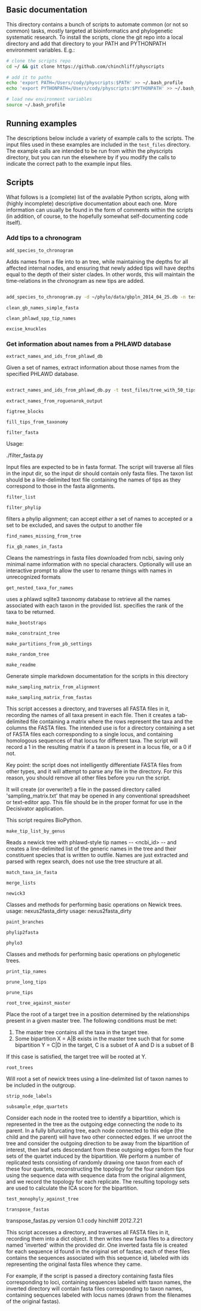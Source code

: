 ## Basic documentation
    
This directory contains a bunch of scripts to automate common (or not so common) tasks, mostly targeted at bioinformatics and phylogenetic systematic research. To install the scripts, clone the git repo into a local directory and add that directory to your PATH and PYTHONPATH environment variables. E.g.:

```bash
# clone the scripts repo
cd ~/ && git clone https://github.com/chinchliff/physcripts

# add it to paths
echo 'export PATH=/Users/cody/physcripts:$PATH' >> ~/.bash_profile
echo 'export PYTHONPATH=/Users/cody/physcripts:$PYTHONPATH' >> ~/.bash_profile

# load new environment variables
source ~/.bash_profile
```

## Running examples

The descriptions below include a variety of example calls to the scripts. The input files used in these examples are included in the `test_files` directory. The example calls are intended to be run from within the physcripts directory, but you can run the elsewhere by if you modify the calls to indicate the correct path to the example input files.

## Scripts

What follows is a (complete) list of the available Python scripts, along with (highly incomplete) descriptive documentation about each one. More information can usually be found in the form of comments within the scripts (in addition, of course, to the hopefully somewhat self-documenting code itself).



### Add tips to a chronogram

`add_species_to_chronogram`

Adds names from a file into to an tree, while maintaining the depths for all affected internal nodes, and ensuring that newly added tips will have depths equal to the depth of their sister clades. In other words, this will maintain the time-relations in the chronogram as new tips are added.
```bash

add_species_to_chronogram.py -d ~/phylo/data/gbpln_2014_04_25.db -n test_files/names_and_synonyms.txt 
```

`clean_gb_names_simple_fasta`

`clean_phlawd_spp_tip_names`

`excise_knuckles`

### Get information about names from a PHLAWD database

`extract_names_and_ids_from_phlawd_db`

Given a set of names, extract information about those names from the specified PHLAWD database.
```bash

extract_names_and_ids_from_phlawd_db.py -t test_files/tree_with_50_tips.tre -n test_files/names_50.txt -s -b 0.1 
```

`extract_names_from_roguenarok_output`

`figtree_blocks`

`fill_tips_from_taxonomy`

`filter_fasta`

Usage:

./filter_fasta.py <path to input dir> <path to accepted taxon list>

Input files are expected to be in fasta format. The script will traverse all files
in the input dir, so the input dir should contain only fasta files. The taxon list
should be a line-delimited text file containing the names of tips as they
correspond to those in the fasta alignments.

`filter_list`

`filter_phylip`

filters a phylip alignment; can accept *either* a set of names to accepted or a set to be excluded, and saves the output to another file

`find_names_missing_from_tree`

`fix_gb_names_in_fasta`

Cleans the namestrings in fasta files downloaded from ncbi, saving only minimal name information with no special characters. Optionally will use an interactive prompt to allow the user to rename things with names in unrecognized formats

`get_nested_taxa_for_names`

uses a phlawd sqlite3 taxonomy database to retrieve all the names associated with each taxon 
in the provided list. <targetrank> specifies the rank of the taxa to be returned.

`make_bootstraps`

`make_constraint_tree`

`make_partitions_from_pb_settings`

`make_random_tree`

`make_readme`

Generate simple markdown documentation for the scripts in this directory

`make_sampling_matrix_from_alignment`

`make_sampling_matrix_from_fastas`

This script accesses a directory, and traverses all FASTA files in it, recording the names of all taxa present
in each file. Then it creates a tab-delimited file containing a matrix where the rows represent the taxa and the
columns the FASTA files. The intended use is for a directory containing a set of FASTA files each corresponding
to a single locus, and containing homologous sequences of that locus for different taxa. The script will record
a 1 in the resulting matrix if a taxon is present in a locus file, or a 0 if not.

Key point: the script does not intelligently differentiate FASTA files from other types, and it will attempt
to parse any file in the directory. For this reason, you should remove all other files before you run the script.

It will create (or overwrite!) a file in the passed directory called 'sampling_matrix.txt' that may be opened
in any conventional spreadsheet or text-editor app. This file should be in the proper format for use in the
Decisivator application.

This script requires BioPython.

`make_tip_list_by_genus`

Reads a newick tree with phlawd-style tip names -- <ncbi_id>_<genus>_<spepithet> -- and creates a line-delimited list of the generic names in the tree and their constituent species that is written to outfile. Names are just extracted and parsed with regex search, does not use the tree structure at all.

`match_taxa_in_fasta`

`merge_lists`

`newick3`

Classes and methods for performing basic operations on Newick trees.
usage: nexus2fasta_dirty <nexusfile> <fastaoutputfilename>
usage: nexus2fasta_dirty <nexusfile> <fastaoutputfilename>

`paint_branches`

`phylip2fasta`

`phylo3`

Classes and methods for performing basic operations on phylogenetic trees.

`print_tip_names`

`prune_long_tips`

`prune_tips`

`root_tree_against_master`

Place the root of a target tree in a position determined by the relationships present in a given master tree. The following conditions must be met:

1. The master tree contains all the taxa in the target tree.
2. Some bipartition X = A|B exists in the master tree such that for some bipartition Y = C|D in the target, C is a subset of A and D is a subset of B

If this case is satisfied, the target tree will be rooted at Y.

`root_trees`

Will root a set of newick trees using a line-delimited list of taxon names to be included in the outgroup.

`strip_node_labels`

`subsample_edge_quartets`

Consider each node in the rooted tree to identify a bipartition, which is represented in
the tree as the outgoing edge connecting the node to its parent. In a fully bifurcating tree,
each node connected to this edge (the child and the parent) will have two other connected edges.
If we unroot the tree and consider the outgoing direction to be away from the bipartition of
interest, then leaf sets descendant from these outgoing edges form the four sets of the quartet
induced by the bipartition. We perform a number of replicated tests consisting of randomly drawing
one taxon from each of these four quartets, reconstructing the topology for the four random tips
using the sequence data with sequence data from the original alignment, and we record the topology
for each replicate. The resulting topology sets are used to calculate the ICA score for the 
bipartition.

`test_monophyly_against_tree`

`transpose_fastas`

transpose_fastas.py
version 0.1
cody hinchliff
2012.7.21

This script accesses a directory, and traverses all FASTA files in it, recording them into a dict object. It then
writes new fasta files to a directory named 'inverted' within the provided dir. One inverted fasta file is created
for each sequence id found in the original set of fastas; each of these files contains the sequences associated
with this sequence id, labeled with ids representing the original fasta files whence they came.
	
For example, if the script is passed a directory containing fasta files corresponding to loci, containing sequences
labeled with taxon names, the inverted directory will contain fasta files corresponding to taxon names, containing
sequences labeled with locus names (drawn from the filenames of the original fastas).
